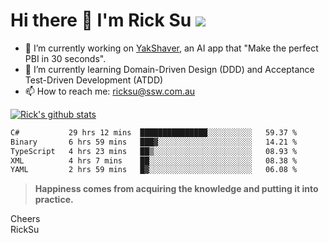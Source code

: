 # Hi there 👋 I'm Rick Su ![](https://komarev.com/ghpvc/?username=ricksu978)
<!--
**ricksu978/ricksu978** is a ✨ _special_ ✨ repository because its `README.md` (this file) appears on your GitHub profile.

Here are some ideas to get you started:
-->
- 🔭 I’m currently working on [YakShaver](https://yakshaver.ai/), an AI app that "Make the perfect PBI in 30 seconds".
- 🌱 I’m currently learning Domain-Driven Design (DDD) and Acceptance Test-Driven Development (ATDD)
- 📫 How to reach me: ricksu@ssw.com.au
<!--
- 👯 I’m looking to collaborate on ...
- 🤔 I’m looking for help with ...
- 💬 Ask me about ...
-->
<!--
- 😄 Pronouns: ...
- ⚡ Fun fact: ...
-->
[![Rick's github stats](https://github-readme-stats.vercel.app/api?username=ricksu978&theme=dark)](https://github.com/ricksu978/ricksu978)

<!--START_SECTION:waka-->

```txt
C#           29 hrs 12 mins  ███████████████░░░░░░░░░░   59.37 %
Binary       6 hrs 59 mins   ███▓░░░░░░░░░░░░░░░░░░░░░   14.21 %
TypeScript   4 hrs 23 mins   ██▒░░░░░░░░░░░░░░░░░░░░░░   08.93 %
XML          4 hrs 7 mins    ██░░░░░░░░░░░░░░░░░░░░░░░   08.38 %
YAML         2 hrs 59 mins   █▓░░░░░░░░░░░░░░░░░░░░░░░   06.08 %
```

<!--END_SECTION:waka-->

> **Happiness comes from acquiring the knowledge and putting it into practice.**

Cheers  
RickSu 
